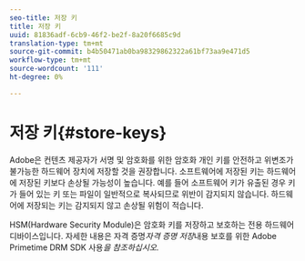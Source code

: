 ```yaml
---
seo-title: 저장 키
title: 저장 키
uuid: 81836adf-6cb9-46f2-be2f-8a20f6685c9d
translation-type: tm+mt
source-git-commit: b4b50471ab0ba98329862322a61bf73aa9e471d5
workflow-type: tm+mt
source-wordcount: '111'
ht-degree: 0%

---
```



# 저장 키{#store-keys}

Adobe은 컨텐츠 제공자가 서명 및 암호화를 위한 암호화 개인 키를 안전하고 위변조가 불가능한 하드웨어 장치에 저장할 것을 권장합니다. 소프트웨어에 저장된 키는 하드웨어에 저장된 키보다 손상될 가능성이 높습니다. 예를 들어 소프트웨어 키가 유출된 경우 키가 들어 있는 키 또는 파일이 일반적으로 복사되므로 위반이 감지되지 않습니다. 하드웨어에 저장되는 키는 감지되지 않고 손상될 위험이 적습니다.

HSM(Hardware Security Module)은 암호화 키를 저장하고 보호하는 전용 하드웨어 디바이스입니다. 자세한 내용은 자격 증명&#x200B;*자격 증명 저장*&#x200B;내용 보호를 위한 Adobe Primetime DRM SDK 사용&#x200B;*을 참조하십시오.*
